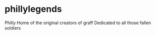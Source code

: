 # phillylegends
Philly Home of the original creators of graff Dedicated to all those fallen soldiers 
